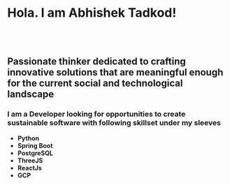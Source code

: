 <h1>Hola. I am Abhishek Tadkod!</h1>
<br/><br/>
<h2>Passionate thinker dedicated to crafting innovative solutions that are meaningful enough for the current social and technological landscape</h2>
<h3>I am a Developer looking for opportunities to create sustainable software with following skillset under my sleeves</h3>
<b><ul>
  <li>Python</li>
  <li>Spring Boot</li>
  <li>PostgreSQL</li>
  <li>ThreeJS</li>
  <li>ReactJs</li>
  <li>GCP</li>
</ul></b>
